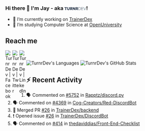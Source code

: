 ### Hi there 👋 I'm Jay - aka <img src="https://raw.githubusercontent.com/TurnrDev/TurnrDev/master/Logo/SVG/TurnrDev_Logo_Dark%20Blue%20%26%20Teal.svg" alt="TurnrDev" style="height: 1ex;">!

- 🔭 I’m currently working on [TrainerDex](https://www.github.com/TrainerDex)
- 🤔 I’m studying Computer Science at [OpenUniversity](http://www.open.ac.uk/courses/computing-it/degrees/bsc-computing-it-software-q62-soft)

## Reach me

[<img align="left" alt="TurnrDev | Facebook" width="22px" src="https://cdn.jsdelivr.net/npm/simple-icons@v3/icons/facebook.svg" />][facebook]
[<img align="left" alt="TurnrDev | Twitter" width="22px" src="https://cdn.jsdelivr.net/npm/simple-icons@v3/icons/twitter.svg" />][twitter]
[<img align="left" alt="TurnrDev | LinkedIn" width="22px" src="https://cdn.jsdelivr.net/npm/simple-icons@v3/icons/linkedin.svg" />][linkedin]
</br>

![TurnrDev's Languages](https://github-readme-stats.vercel.app/api/top-langs/?username=TurnrDev&layout=compact&hide_border=true&title_color=1fa6aa&text_color=233247)
![TurnrDev's GitHub Stats](https://github-readme-stats.codestackr.vercel.app/api?username=TurnrDev&show_icons=true&hide_border=true&count_private=true&include_all_commits=true&icon_color=1fa6aa&title_color=1fa6aa&text_color=233247)
</br>

## :zap: Recent Activity

<!--START_SECTION:activity-->
1. 🗣 Commented on [#5752](https://github.com//Rapptz/discord.py/issues/5752) in [Rapptz/discord.py](https://github.com//Rapptz/discord.py)
2. 🗣 Commented on [#4369](https://github.com//Cog-Creators/Red-DiscordBot/issues/4369) in [Cog-Creators/Red-DiscordBot](https://github.com//Cog-Creators/Red-DiscordBot)
3. 🎉 Merged PR [#26](https://github.com//TrainerDex/backend/pull/26) in [TrainerDex/backend](https://github.com//TrainerDex/backend)
4. ❗️ Opened issue [#26](https://github.com//TrainerDex/DiscordBot/issues/26) in [TrainerDex/DiscordBot](https://github.com//TrainerDex/DiscordBot)
5. 🗣 Commented on [#414](https://github.com//thedaviddias/Front-End-Checklist/issues/414) in [thedaviddias/Front-End-Checklist](https://github.com//thedaviddias/Front-End-Checklist)
<!--END_SECTION:activity-->

[facebook]: https://www.facebook.com/TurnrDev
[twitter]: https://twitter.com/TurnrDev
[linkedin]: https://linkedin.com/in/TurnrDev
